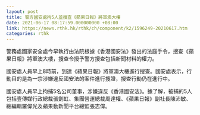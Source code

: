 ```yaml
---
layout: post
title: 警方國安處拘5人並搜查《蘋果日報》將軍澳大樓
date: 2021-06-17 08:17:59.000000000 +08:00
link: https://news.rthk.hk/rthk/ch/component/k2/1596249-20210617.htm
categories: rthk
---
```


警務處國家安全處今早執行由法院根據《香港國安法》發出的法庭手令，搜查《蘋果日報》將軍澳大樓，搜查令授予警方搜查包括新聞材料的權力。

國安處人員早上8時前，到達《蘋果日報》將軍澳大樓進行搜查。國安處表示，行動目的是為一宗涉嫌違反國安法的案件進行搜證，搜查行動仍在進行中。

國安處人員早上拘捕5名公司董事，涉嫌違反《香港國安法》。據了解，被捕的5人包括壹傳媒行政總裁張劍虹、集團營運總裁周達權、《蘋果日報》副社長陳沛敏、總編輯羅偉光及蘋果動新聞平台總監張志偉。
